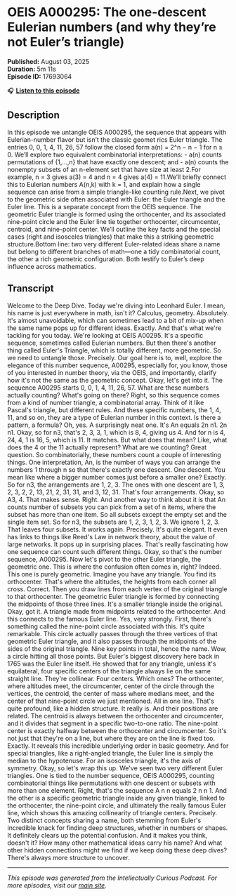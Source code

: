 # OEIS A000295: The one-descent Eulerian numbers (and why they’re not Euler’s triangle)

**Published:** August 03, 2025  
**Duration:** 5m 11s  
**Episode ID:** 17693064

🎧 **[Listen to this episode](https://intellectuallycurious.buzzsprout.com/2529712/episodes/17693064-oeis-a000295-the-one-descent-eulerian-numbers-and-why-they’re-not-euler’s-triangle)**

## Description

In this episode we untangle OEIS A000295, the sequence that appears with Eulerian-number flavor but isn’t the classic geomet rics Euler triangle. The entries 0, 0, 1, 4, 11, 26, 57 follow the closed form a(n) = 2^n − n − 1 for n ≥ 0. We’ll explore two equivalent combinatorial interpretations: - a(n) counts permutations of {1,...,n} that have exactly one descent; and - a(n) counts the nonempty subsets of an n-element set that have size at least 2.For example, n = 3 gives a(3) = 4 and n = 4 gives a(4) = 11.We’ll briefly connect this to Eulerian numbers A(n,k) with k = 1, and explain how a single sequence can arise from a simple triangle-like counting rule.Next, we pivot to the geometric side often associated with Euler: the Euler triangle and the Euler line. This is a separate concept from the OEIS sequence. The geometric Euler triangle is formed using the orthocenter, and its associated nine-point circle and the Euler line tie together orthocenter, circumcenter, centroid, and nine-point center. We’ll outline the key facts and the special cases (right and isosceles triangles) that make this a striking geometric structure.Bottom line: two very different Euler-related ideas share a name but belong to different branches of math—one a tidy combinatorial count, the other a rich geometric configuration. Both testify to Euler’s deep influence across mathematics.

## Transcript

Welcome to the Deep Dive. Today we're diving into Leonhard Euler. I mean, his name is just everywhere in math, isn't it? Calculus, geometry. Absolutely. It's almost unavoidable, which can sometimes lead to a bit of mix-up when the same name pops up for different ideas. Exactly. And that's what we're tackling for you today. We're looking at OEIS A00295. It's a specific sequence, sometimes called Eulerian numbers. But then there's another thing called Euler's Triangle, which is totally different, more geometric. So we need to untangle those. Precisely. Our goal here is to, well, explore the elegance of this number sequence, A00295, especially for, you know, those of you interested in number theory, via the OEIS, and importantly, clarify how it's not the same as the geometric concept. Okay, let's get into it. The sequence A00295 starts 0, 0, 1, 4, 11, 26, 57. What are these numbers actually counting? What's going on there? Right, so this sequence comes from a kind of number triangle, a combinatorial array. Think of it like Pascal's triangle, but different rules. And these specific numbers, the 1, 4, 11, and so on, they are a type of Eulerian number in this context. Is there a pattern, a formula? Oh, yes. A surprisingly neat one. It's An equals 2n n1. 2n n1. Okay, so for n3, that's 2, 3, 3, 1, which is 8, 4, giving us 4. And for n is 4, 24, 4, 1 is 16, 5, which is 11. It matches. But what does that mean? Like, what does the 4 or the 11 actually represent? What are we counting? Great question. So combinatorially, these numbers count a couple of interesting things. One interpretation, An, is the number of ways you can arrange the numbers 1 through n so that there's exactly one descent. One descent. You mean like where a bigger number comes just before a smaller one? Exactly. So for n3, the arrangements are 1, 2, 3. The ones with one descent are 1, 3, 2, 3, 2, 2, 13, 21, 2, 31, 31, and 3, 12, 31. That's four arrangements. Okay, so A3, 4. That makes sense. Right. And another way to think about it is that An counts number of subsets you can pick from a set of n items, where the subset has more than one item. So all subsets except the empty set and the single item set. So for n3, the subsets are 1, 2, 3, 1, 2, 3. We ignore 1, 2, 3. That leaves four subsets. It works again. Precisely. It's quite elegant. It even has links to things like Reed's Law in network theory, about the value of large networks. It pops up in surprising places. That's really fascinating how one sequence can count such different things. Okay, so that's the number sequence, A000295. Now let's pivot to the other Euler triangle, the geometric one. This is where the confusion often comes in, right? Indeed. This one is purely geometric. Imagine you have any triangle. You find its orthocenter. That's where the altitudes, the heights from each corner all cross. Correct. Then you draw lines from each vertex of the original triangle to that orthocenter. The geometric Euler triangle is formed by connecting the midpoints of those three lines. It's a smaller triangle inside the original. Okay, got it. A triangle made from midpoints related to the orthocenter. And this connects to the famous Euler line. Yes, very strongly. First, there's something called the nine-point circle associated with this. It's quite remarkable. This circle actually passes through the three vertices of that geometric Euler triangle, and it also passes through the midpoints of the sides of the original triangle. Nine key points in total, hence the name. Wow, a circle hitting all those points. But Euler's biggest discovery here back in 1765 was the Euler line itself. He showed that for any triangle, unless it's equilateral, four specific centers of the triangle always lie on the same straight line. They're collinear. Four centers. Which ones? The orthocenter, where altitudes meet, the circumcenter, center of the circle through the vertices, the centroid, the center of mass where medians meet, and the center of that nine-point circle we just mentioned. All in one line. That's quite profound, like a hidden structure. It really is. And their positions are related. The centroid is always between the orthocenter and circumcenter, and it divides that segment in a specific two-to-one ratio. The nine-point center is exactly halfway between the orthocenter and circumcenter. So it's not just that they're on a line, but where they are on the line is fixed too. Exactly. It reveals this incredible underlying order in basic geometry. And for special triangles, like a right-angled triangle, the Euler line is simply the median to the hypotenuse. For an isosceles triangle, it's the axis of symmetry. Okay, so let's wrap this up. We've seen two very different Euler triangles. One is tied to the number sequence, OEIS A000295, counting combinatorial things like permutations with one descent or subsets with more than one element. Right, that's the sequence A n n equals 2 n n 1. And the other is a specific geometric triangle inside any given triangle, linked to the orthocenter, the nine-point circle, and ultimately the really famous Euler line, which shows this amazing collinearity of triangle centers. Precisely. Two distinct concepts sharing a name, both stemming from Euler's incredible knack for finding deep structures, whether in numbers or shapes. It definitely clears up the potential confusion. And it makes you think, doesn't it? How many other mathematical ideas carry his name? And what other hidden connections might we find if we keep doing these deep dives? There's always more structure to uncover.

---
*This episode was generated from the Intellectually Curious Podcast. For more episodes, visit our [main site](https://intellectuallycurious.buzzsprout.com).*
